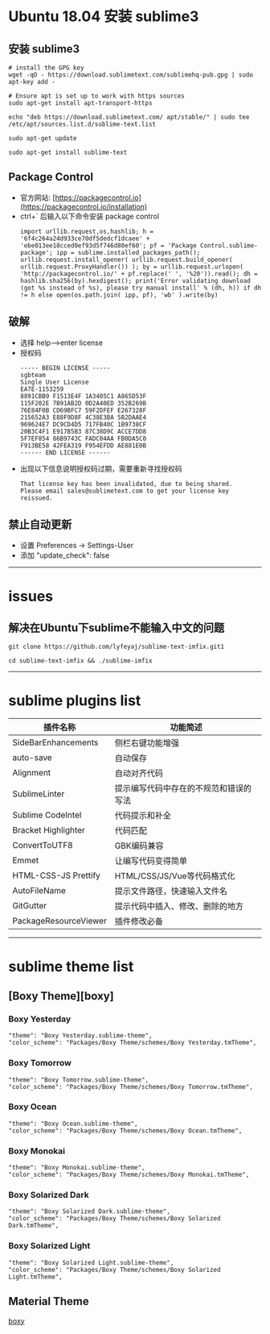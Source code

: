 # Ubuntu 18.04 安装 sublime3
## 安装 sublime3
	# install the GPG key
	wget -qO - https://download.sublimetext.com/sublimehq-pub.gpg | sudo apt-key add -

	# Ensure apt is set up to work with https sources
	sudo apt-get install apt-transport-https

	echo "deb https://download.sublimetext.com/ apt/stable/" | sudo tee /etc/apt/sources.list.d/sublime-text.list

	sudo apt-get update

	sudo apt-get install sublime-text

## Package Control
- 官方网站: [https://packagecontrol.io](https://packagecontrol.io/installation)
- ctrl+\` 后输入以下命令安装 package control
	```
	import urllib.request,os,hashlib; h = '6f4c264a24d933ce70df5dedcf1dcaee' + 'ebe013ee18cced0ef93d5f746d80ef60'; pf = 'Package Control.sublime-package'; ipp = sublime.installed_packages_path(); urllib.request.install_opener( urllib.request.build_opener( urllib.request.ProxyHandler()) ); by = urllib.request.urlopen( 'http://packagecontrol.io/' + pf.replace(' ', '%20')).read(); dh = hashlib.sha256(by).hexdigest(); print('Error validating download (got %s instead of %s), please try manual install' % (dh, h)) if dh != h else open(os.path.join( ipp, pf), 'wb' ).write(by)
	```

## 破解
- 选择 help-->enter license
- 授权码
	```
	----- BEGIN LICENSE -----
	sgbteam
	Single User License
	EA7E-1153259
	8891CBB9 F1513E4F 1A3405C1 A865D53F
	115F202E 7B91AB2D 0D2A40ED 352B269B
	76E84F0B CD69BFC7 59F2DFEF E267328F
	215652A3 E88F9D8F 4C38E3BA 5B2DAAE4
	969624E7 DC9CD4D5 717FB40C 1B9738CF
	20B3C4F1 E917B5B3 87C38D9C ACCE7DD8
	5F7EF854 86B9743C FADC04AA FB0DA5C0
	F913BE58 42FEA319 F954EFDD AE881E0B
	------ END LICENSE ------
	```
- 出现以下信息说明授权码过期，需要重新寻找授权码
	```
	That license key has been invalidated, due to being shared.
	Please email sales@sublimetext.com to get your license key reissued.
	```

## 禁止自动更新
- 设置 Preferences -> Settings-User
- 添加 "update_check": false

---

# issues

## 解决在Ubuntu下sublime不能输入中文的问题
	git clone https://github.com/lyfeyaj/sublime-text-imfix.git1

	cd sublime-text-imfix && ./sublime-imfix 

---

# sublime plugins list

插件名称|功能简述
|-|-|
SideBarEnhancements|侧栏右键功能增强
auto-save|自动保存
Alignment|自动对齐代码
SublimeLinter|提示编写代码中存在的不规范和错误的写法
Sublime CodeIntel|代码提示和补全
Bracket Highlighter|代码匹配
ConvertToUTF8|GBK编码兼容
Emmet|让编写代码变得简单
HTML-CSS-JS Prettify|HTML/CSS/JS/Vue等代码格式化
AutoFileName|提示文件路径，快速输入文件名
GitGutter|提示代码中插入、修改、删除的地方
PackageResourceViewer|插件修改必备 

---

# sublime theme list

## [Boxy Theme][boxy]

### Boxy Yesterday
	"theme": "Boxy Yesterday.sublime-theme",
	"color_scheme": "Packages/Boxy Theme/schemes/Boxy Yesterday.tmTheme",
### Boxy Tomorrow
	"theme": "Boxy Tomorrow.sublime-theme",
	"color_scheme": "Packages/Boxy Theme/schemes/Boxy Tomorrow.tmTheme",
### Boxy Ocean
	"theme": "Boxy Ocean.sublime-theme",
	"color_scheme": "Packages/Boxy Theme/schemes/Boxy Ocean.tmTheme",
### Boxy Monokai
	"theme": "Boxy Monokai.sublime-theme",
	"color_scheme": "Packages/Boxy Theme/schemes/Boxy Monokai.tmTheme",
### Boxy Solarized Dark
	"theme": "Boxy Solarized Dark.sublime-theme",
	"color_scheme": "Packages/Boxy Theme/schemes/Boxy Solarized Dark.tmTheme",
### Boxy Solarized Light
	"theme": "Boxy Solarized Light.sublime-theme",
	"color_scheme": "Packages/Boxy Theme/schemes/Boxy Solarized Light.tmTheme",

## Material Theme

[boxy](https://github.com/ihodev/sublime-boxy)